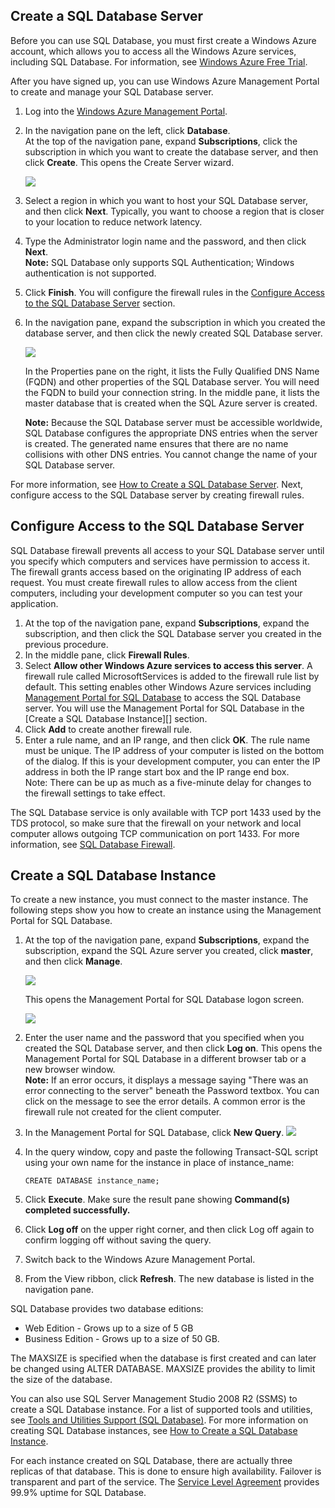 ## <a name="create-sql"> </a>Create a SQL Database Server

Before you can use SQL Database, you must first create a Windows Azure
account, which allows you to access all the Windows Azure services,
including SQL Database. For information, see [Windows Azure Free Trial][].

After you have signed up, you can use Windows Azure Management Portal to
create and manage your SQL Database server.

1.  Log into the [Windows Azure Management Portal][].
2.  In the navigation pane on the left, click **Database**.   
    At the top of the navigation pane, expand **Subscriptions**, click
    the subscription in which you want to create the database server,
    and then click **Create**. This opens the Create Server wizard.

    ![][0]

3.  Select a region in which you want to host your SQL Database server, and
    then click **Next**. Typically, you want to choose a region that is
    closer to your location to reduce network latency.
4.  Type the Administrator login name and the password, and then click
    **Next**.  
    **Note:** SQL Database only supports SQL Authentication; Windows
    authentication is not supported.
5.  Click **Finish**. You will configure the firewall rules in the
    <a href="#config-access">Configure Access to the SQL Database Server</a> section.
6.  In the navigation pane, expand the subscription in which you created
    the database server, and then click the newly created SQL Database
    server.

    ![][1]

    In the Properties pane on the right, it lists the Fully Qualified
    DNS Name (FQDN) and other properties of the SQL Database server. You
    will need the FQDN to build your connection string. In the middle
    pane, it lists the master database that is created when the SQL
    Azure server is created.

    **Note:** Because the SQL Database server must be accessible worldwide,
    SQL Database configures the appropriate DNS entries when the server is
    created. The generated name ensures that there are no name
    collisions with other DNS entries. You cannot change the name of
    your SQL Database server.

For more information, see [How to Create a SQL Database Server][]. Next,
configure access to the SQL Database server by creating firewall rules.

## <a name="config-access"> </a>Configure Access to the SQL Database Server

SQL Database firewall prevents all access to your SQL Database server until
you specify which computers and services have permission to access it.
The firewall grants access based on the originating IP address of each
request. You must create firewall rules to allow access from the client
computers, including your development computer so you can test your
application.

1.  At the top of the navigation pane, expand **Subscriptions**, expand
    the subscription, and then click the SQL Database server you created in
    the previous procedure.
2.  In the middle pane, click **Firewall Rules**.
3.  Select **Allow other Windows Azure services to access this server**.
    A firewall rule called MicrosoftServices is added to the firewall
    rule list by default. This setting enables other Windows Azure
    services including [Management Portal for SQL Database][] to access the
    SQL Database server. You will use the Management Portal for SQL Database
    in the [Create a SQL Database Instance][] section.
4.  Click **Add** to create another firewall rule.
5.  Enter a rule name, and an IP range, and then click **OK**. The rule
    name must be unique. The IP address of your computer is listed on
    the bottom of the dialog. If this is your development computer, you
    can enter the IP address in both the IP range start box and the IP
    range end box.  
    Note: There can be up as much as a five-minute delay for changes to
    the firewall settings to take effect.

The SQL Database service is only available with TCP port 1433 used
by the TDS protocol, so make sure that the firewall on your network and
local computer allows outgoing TCP communication on port 1433. For more
information, see [SQL Database Firewall][].

## <a name="create-db"> </a>Create a SQL Database Instance

To create a new instance, you must connect to the master instance. The
following steps show you how to create an instance using the Management
Portal for SQL Database.

1.  At the top of the navigation pane, expand **Subscriptions**, expand
    the subscription, expand the SQL Azure server you created, click
    **master**, and then click **Manage**.

    ![][2]

    This opens the Management Portal for SQL Database logon screen.

    ![][3]

2.  Enter the user name and the password that you specified when you
    created the SQL Database server, and then click **Log on**. This opens
    the Management Portal for SQL Database in a different browser tab or a
    new browser window.  
    **Note:** If an error occurs, it displays a message saying "There
    was an error connecting to the server" beneath the Password textbox.
    You can click on the message to see the error details. A common
    error is the firewall rule not created for the client computer.
3.  In the Management Portal for SQL Database, click **New Query**. ![][4]
4.  In the query window, copy and paste the following Transact-SQL
    script using your own name for the instance in place of
    instance\_name:

        CREATE DATABASE instance_name;

5.  Click **Execute**. Make sure the result pane showing **Command(s)
    completed successfully.**
6.  Click **Log off** on the upper right corner, and then click Log off
    again to confirm logging off without saving the query.
7.  Switch back to the Windows Azure Management Portal.
8.  From the View ribbon, click **Refresh**. The new database is listed
    in the navigation pane.

SQL Database provides two database editions:

-   Web Edition - Grows up to a size of 5 GB
-   Business Edition - Grows up to a size of 50 GB.

The MAXSIZE is specified when the database is first created and can
later be changed using ALTER DATABASE. MAXSIZE provides the ability to
limit the size of the database.

You can also use SQL Server Management Studio 2008 R2 (SSMS) to create a
SQL Database instance. For a list of supported tools and utilities, see
[Tools and Utilities Support (SQL Database)][]. For more
information on creating SQL Database instances, see [How to Create a SQL
Database Instance].

For each instance created on SQL Database, there are actually three
replicas of that database. This is done to ensure high availability.
Failover is transparent and part of the service. The [Service Level
Agreement] provides 99.9% uptime for SQL Database.

[Windows Azure Free Trial]: {localLink:2187} "Free Trial"
  [Windows Azure Management Portal]: http://windows.azure.com
  [0]: ../../DevCenter/dotNet/Media/sql-01.png
  [1]: ../../DevCenter/dotNet/Media/sql-02.png
  [How to Create a SQL Database Server]: http://social.technet.microsoft.com/wiki/contents/articles/how-to-create-a-sql-azure-server.aspx
  [Management Portal for SQL Database]: http://msdn.microsoft.com/en-us/library/windowsazure/gg442309.aspx
  [SQL Database Firewall]: http://social.technet.microsoft.com/wiki/contents/articles/sql-azure-firewall.aspx
  [2]: ../../DevCenter/dotNet/Media/sql-03.png
  [3]: ../../DevCenter/dotNet/Media/sql-04.png
  [4]: ../../DevCenter/dotNet/Media/sql-05.png
  [Tools and Utilities Support (SQL Database)]: http://msdn.microsoft.com/en-us/library/windowsazure/ee621784.aspx
  [How to Create a SQL Database Instance]: http://social.technet.microsoft.com/wiki/contents/articles/how-to-create-a-sql-azure-database.aspx
  [Service Level Agreement]: {localLink:1132} "SLA"
  [How to Create a SQL Database Instance]: http://social.technet.microsoft.com/wiki/contents/articles/how-to-create-a-sql-azure-database.aspx
